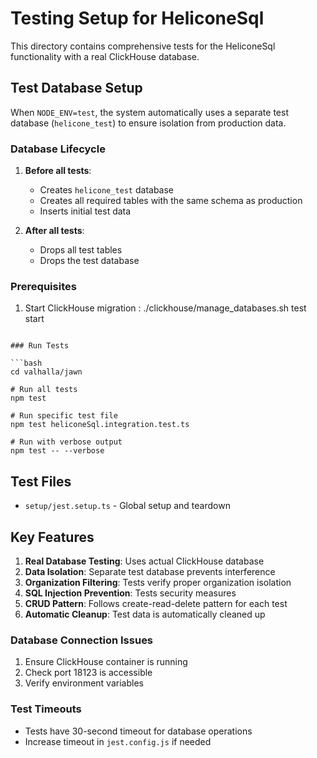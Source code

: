# Testing Setup for HeliconeSql

This directory contains comprehensive tests for the HeliconeSql functionality with a real ClickHouse database.

## Test Database Setup

When `NODE_ENV=test`, the system automatically uses a separate test database (`helicone_test`) to ensure isolation from production data.

### Database Lifecycle

1. **Before all tests**:
   - Creates `helicone_test` database
   - Creates all required tables with the same schema as production
   - Inserts initial test data

2. **After all tests**:
   - Drops all test tables
   - Drops the test database

### Prerequisites

1. Start ClickHouse migration :
   ./clickhouse/manage_databases.sh test start

````

### Run Tests

```bash
cd valhalla/jawn

# Run all tests
npm test

# Run specific test file
npm test heliconeSql.integration.test.ts

# Run with verbose output
npm test -- --verbose
````

## Test Files

- `setup/jest.setup.ts` - Global setup and teardown

## Key Features

1. **Real Database Testing**: Uses actual ClickHouse database
2. **Data Isolation**: Separate test database prevents interference
3. **Organization Filtering**: Tests verify proper organization isolation
4. **SQL Injection Prevention**: Tests security measures
5. **CRUD Pattern**: Follows create-read-delete pattern for each test
6. **Automatic Cleanup**: Test data is automatically cleaned up

### Database Connection Issues

1. Ensure ClickHouse container is running
2. Check port 18123 is accessible
3. Verify environment variables

### Test Timeouts

- Tests have 30-second timeout for database operations
- Increase timeout in `jest.config.js` if needed

